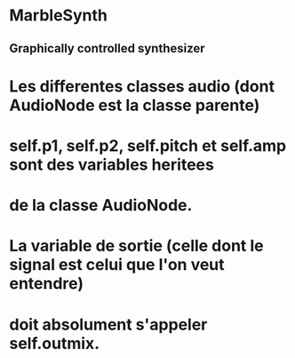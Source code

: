 MarbleSynth
===========

Graphically controlled synthesizer
----------------------------------

###
# Les differentes classes audio (dont AudioNode est la classe parente) 
# self.p1, self.p2, self.pitch et self.amp sont des variables heritees
# de la classe AudioNode.
# La variable de sortie (celle dont le signal est celui que l'on veut entendre)
# doit absolument s'appeler self.outmix.
###
